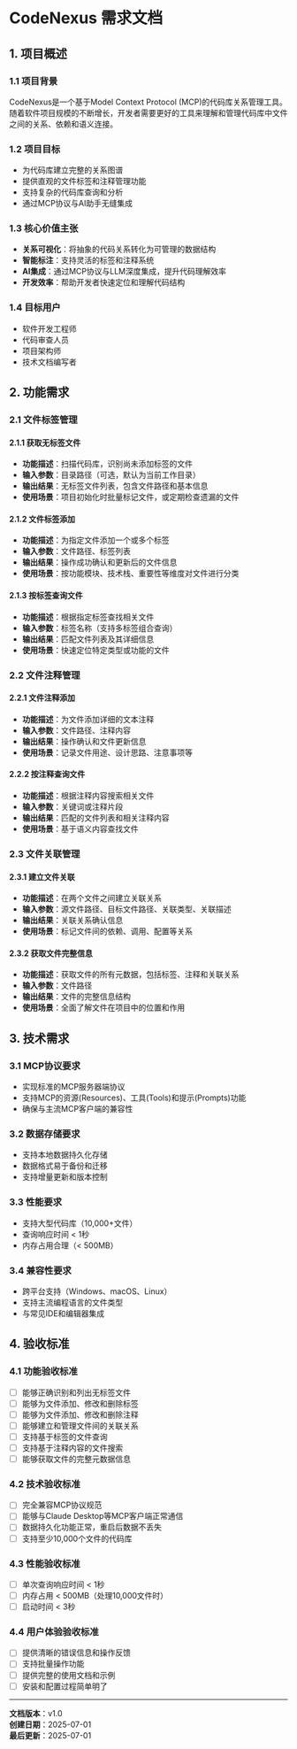 # CodeNexus 需求文档

## 1. 项目概述

### 1.1 项目背景
CodeNexus是一个基于Model Context Protocol (MCP)的代码库关系管理工具。随着软件项目规模的不断增长，开发者需要更好的工具来理解和管理代码库中文件之间的关系、依赖和语义连接。

### 1.2 项目目标
- 为代码库建立完整的关系图谱
- 提供直观的文件标签和注释管理功能
- 支持复杂的代码库查询和分析
- 通过MCP协议与AI助手无缝集成

### 1.3 核心价值主张
- **关系可视化**：将抽象的代码关系转化为可管理的数据结构
- **智能标注**：支持灵活的标签和注释系统
- **AI集成**：通过MCP协议与LLM深度集成，提升代码理解效率
- **开发效率**：帮助开发者快速定位和理解代码结构

### 1.4 目标用户
- 软件开发工程师
- 代码审查人员
- 项目架构师
- 技术文档编写者

## 2. 功能需求

### 2.1 文件标签管理

#### 2.1.1 获取无标签文件
- **功能描述**：扫描代码库，识别尚未添加标签的文件
- **输入参数**：目录路径（可选，默认为当前工作目录）
- **输出结果**：无标签文件列表，包含文件路径和基本信息
- **使用场景**：项目初始化时批量标记文件，或定期检查遗漏的文件

#### 2.1.2 文件标签添加
- **功能描述**：为指定文件添加一个或多个标签
- **输入参数**：文件路径、标签列表
- **输出结果**：操作成功确认和更新后的文件信息
- **使用场景**：按功能模块、技术栈、重要性等维度对文件进行分类

#### 2.1.3 按标签查询文件
- **功能描述**：根据指定标签查找相关文件
- **输入参数**：标签名称（支持多标签组合查询）
- **输出结果**：匹配文件列表及其详细信息
- **使用场景**：快速定位特定类型或功能的文件

### 2.2 文件注释管理

#### 2.2.1 文件注释添加
- **功能描述**：为文件添加详细的文本注释
- **输入参数**：文件路径、注释内容
- **输出结果**：操作确认和文件更新信息
- **使用场景**：记录文件用途、设计思路、注意事项等

#### 2.2.2 按注释查询文件
- **功能描述**：根据注释内容搜索相关文件
- **输入参数**：关键词或注释片段
- **输出结果**：匹配的文件列表和相关注释内容
- **使用场景**：基于语义内容查找文件

### 2.3 文件关联管理

#### 2.3.1 建立文件关联
- **功能描述**：在两个文件之间建立关联关系
- **输入参数**：源文件路径、目标文件路径、关联类型、关联描述
- **输出结果**：关联关系确认信息
- **使用场景**：标记文件间的依赖、调用、配置等关系

#### 2.3.2 获取文件完整信息
- **功能描述**：获取文件的所有元数据，包括标签、注释和关联关系
- **输入参数**：文件路径
- **输出结果**：文件的完整信息结构
- **使用场景**：全面了解文件在项目中的位置和作用

## 3. 技术需求

### 3.1 MCP协议要求
- 实现标准的MCP服务器端协议
- 支持MCP的资源(Resources)、工具(Tools)和提示(Prompts)功能
- 确保与主流MCP客户端的兼容性

### 3.2 数据存储要求
- 支持本地数据持久化存储
- 数据格式易于备份和迁移
- 支持增量更新和版本控制

### 3.3 性能要求
- 支持大型代码库（10,000+文件）
- 查询响应时间 < 1秒
- 内存占用合理（< 500MB）

### 3.4 兼容性要求
- 跨平台支持（Windows、macOS、Linux）
- 支持主流编程语言的文件类型
- 与常见IDE和编辑器集成

## 4. 验收标准

### 4.1 功能验收标准
- [ ] 能够正确识别和列出无标签文件
- [ ] 能够为文件添加、修改和删除标签
- [ ] 能够为文件添加、修改和删除注释
- [ ] 能够建立和管理文件间的关联关系
- [ ] 支持基于标签的文件查询
- [ ] 支持基于注释内容的文件搜索
- [ ] 能够获取文件的完整元数据信息

### 4.2 技术验收标准
- [ ] 完全兼容MCP协议规范
- [ ] 能够与Claude Desktop等MCP客户端正常通信
- [ ] 数据持久化功能正常，重启后数据不丢失
- [ ] 支持至少10,000个文件的代码库

### 4.3 性能验收标准
- [ ] 单次查询响应时间 < 1秒
- [ ] 内存占用 < 500MB（处理10,000文件时）
- [ ] 启动时间 < 3秒

### 4.4 用户体验验收标准
- [ ] 提供清晰的错误信息和操作反馈
- [ ] 支持批量操作功能
- [ ] 提供完整的使用文档和示例
- [ ] 安装和配置过程简单明了

---

**文档版本**：v1.0  
**创建日期**：2025-07-01  
**最后更新**：2025-07-01
